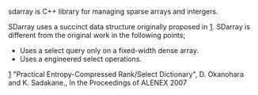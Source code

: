 sdarray is  C++ library for managing sparse arrays and intergers.

SDarray uses a succinct data structure originally proposed in [1](1.md). SDarray is different from the original work in the following points;
- Uses a select query only on a fixed-width dense array.
- Uses a engineered select operations.

[1](1.md) "Practical Entropy-Compressed Rank/Select Dictionary", D. Okanohara and K. Sadakane., In the Proceedings of ALENEX 2007